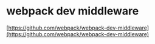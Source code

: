 # webpack dev middleware

[https://github.com/webpack/webpack-dev-middleware](https://github.com/webpack/webpack-dev-middleware)
